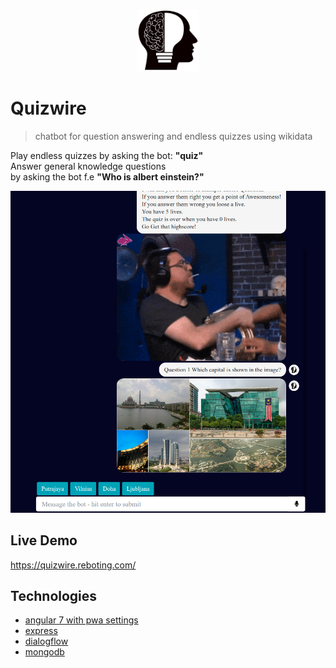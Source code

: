 <p align="center">
<img src="./logo.png" width="100" height="100">
</p>

# Quizwire
> chatbot for question answering and endless quizzes using wikidata

Play endless quizzes by asking the bot: <b>"quiz"</b><br />
Answer general knowledge questions <br />
by asking the bot f.e <b>"Who is albert einstein?"</b><br />

<img src="./screenshot.png">

## Live Demo

https://quizwire.reboting.com/

## Technologies

* [angular 7 with pwa settings](https://angular.io/)
* [express](https://expressjs.com/)
* [dialogflow](https://cloud.google.com/dialogflow/docs/)
* [mongodb](https://www.mongodb.com/)
